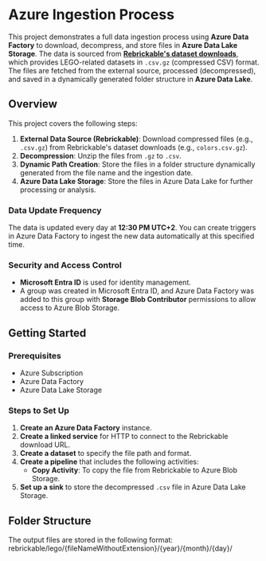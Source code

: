 # Azure Ingestion Process

This project demonstrates a full data ingestion process using **Azure Data Factory** to download, decompress, and store files in **Azure Data Lake Storage**. The data is sourced from **[Rebrickable's dataset downloads](https://rebrickable.com/downloads/)**, which provides LEGO-related datasets in `.csv.gz` (compressed CSV) format. The files are fetched from the external source, processed (decompressed), and saved in a dynamically generated folder structure in **Azure Data Lake**.

## Overview

This project covers the following steps:

1. **External Data Source (Rebrickable)**: Download compressed files (e.g., `.csv.gz`) from Rebrickable's dataset downloads (e.g., `colors.csv.gz`).
2. **Decompression**: Unzip the files from `.gz` to `.csv`.
3. **Dynamic Path Creation**: Store the files in a folder structure dynamically generated from the file name and the ingestion date.
4. **Azure Data Lake Storage**: Store the files in Azure Data Lake for further processing or analysis.

### Data Update Frequency

The data is updated every day at **12:30 PM UTC+2**. You can create triggers in Azure Data Factory to ingest the new data automatically at this specified time.

### Security and Access Control

- **Microsoft Entra ID** is used for identity management.
- A group was created in Microsoft Entra ID, and Azure Data Factory was added to this group with **Storage Blob Contributor** permissions to allow access to Azure Blob Storage.

## Getting Started

### Prerequisites

- Azure Subscription
- Azure Data Factory
- Azure Data Lake Storage

### Steps to Set Up

1. **Create an Azure Data Factory** instance.
2. **Create a linked service** for HTTP to connect to the Rebrickable download URL.
3. **Create a dataset** to specify the file path and format.
4. **Create a pipeline** that includes the following activities:
   - **Copy Activity**: To copy the file from Rebrickable to Azure Blob Storage.
5. **Set up a sink** to store the decompressed `.csv` file in Azure Data Lake Storage.

## Folder Structure

The output files are stored in the following format:
rebrickable/lego/{fileNameWithoutExtension}/{year}/{month}/{day}/
